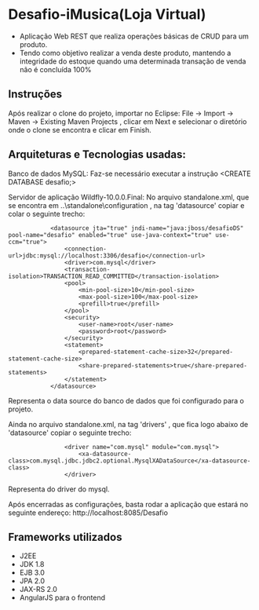 # Desafio-iMusica(Loja Virtual)

* Aplicação Web REST que realiza operações básicas de CRUD para um produto.
* Tendo como objetivo realizar a venda deste produto, mantendo a integridade do estoque quando uma determinada transação de venda não é concluída 100%

## Instruções

Após realizar o clone do projeto, importar no Eclipse: File -> Import -> Maven -> Existing Maven Projects , clicar em Next e selecionar o diretório onde o clone se encontra e clicar em Finish.

## Arquiteturas e Tecnologias usadas:

Banco de dados MySQL: 
    Faz-se necessário executar a instrução <CREATE DATABASE desafio;>

Servidor de aplicação Wildfly-10.0.0.Final:
    No arquivo standalone.xml, que se encontra em ..\standalone\configuration , na tag 'datasource' copiar e colar o seguinte trecho:
               
                <datasource jta="true" jndi-name="java:jboss/desafioDS" pool-name="desafio" enabled="true" use-java-context="true" use-ccm="true">
                    <connection-url>jdbc:mysql://localhost:3306/desafio</connection-url>
                    <driver>com.mysql</driver>
                    <transaction-isolation>TRANSACTION_READ_COMMITTED</transaction-isolation>
                    <pool>
                        <min-pool-size>10</min-pool-size>
                        <max-pool-size>100</max-pool-size>
                        <prefill>true</prefill>
                    </pool>
                    <security>
                        <user-name>root</user-name>
                        <password>root</password>
                    </security>
                    <statement>
                        <prepared-statement-cache-size>32</prepared-statement-cache-size>
                        <share-prepared-statements>true</share-prepared-statements>
                    </statement>
                </datasource>
            
    
   Representa o data source do banco de dados que foi configurado para o projeto.

   Ainda no arquivo standalone.xml, na tag 'drivers' , que fica logo abaixo de 'datasource' copiar o seguinte trecho:
    
                    <driver name="com.mysql" module="com.mysql">
                        <xa-datasource-class>com.mysql.jdbc.jdbc2.optional.MysqlXADataSource</xa-datasource-class>
                    </driver>
                    
   Representa do driver do mysql.

Após encerradas as configurações, basta rodar a aplicação que estará no seguinte endereço: http://localhost:8085/Desafio

## Frameworks utilizados
- J2EE
- JDK 1.8
- EJB 3.0
- JPA 2.0
- JAX-RS 2.0
- AngularJS para o frontend
